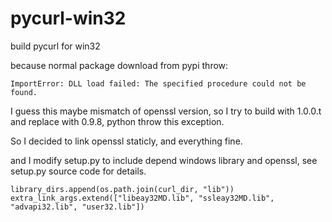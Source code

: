 pycurl-win32
============

build pycurl for win32


because normal package download from pypi throw:

    ImportError: DLL load failed: The specified procedure could not be found.
    
I guess this maybe mismatch of openssl version, so I try to build with 1.0.0.t and replace with 0.9.8,
python throw this exception.

So I decided to link openssl staticly, and everything fine.

and I modify setup.py to include depend windows library and openssl, see setup.py source code for details.

    library_dirs.append(os.path.join(curl_dir, "lib"))
    extra_link_args.extend(["libeay32MD.lib", "ssleay32MD.lib", "advapi32.lib", "user32.lib"])
